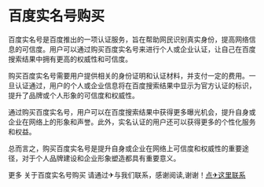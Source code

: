# 百度实名号购买

百度实名号是百度推出的一项认证服务，旨在帮助网民识别真实身份，提高网络信息的可信度。用户可以通过购买百度实名号来进行个人或企业认证，让自己在百度搜索结果中拥有更高的权威性和可信度。

购买百度实名号需要用户提供相关的身份证明和认证材料，并支付一定的费用。一旦认证通过，用户的个人或企业信息将在百度搜索结果中显示为官方认证的标识，提升了品牌或个人形象的可信度和权威性。

通过购买百度实名号，用户可以在百度搜索结果中获得更多曝光机会，提升自身或企业在网络上的形象和声誉。此外，实名认证的用户还可以获得更多的个性化服务和权益。

总而言之，购买百度实名号是提升自身或企业在网络上可信度和权威性的重要途径，对于个人品牌建设和企业形象塑造都具有重要意义。

更多 关于百度实名号购买 请通过✈与我们联系，感谢阅读,谢谢！[点✈这里联系](https://b.k02.cc)